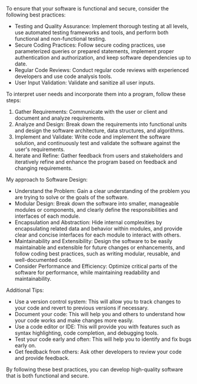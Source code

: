 To ensure that your software is functional and secure, consider the following best practices:
- Testing and Quality Assurance: Implement thorough testing at all levels, use automated testing frameworks and tools, and perform both functional and non-functional testing.
- Secure Coding Practices: Follow secure coding practices, use parameterized queries or prepared statements, implement proper authentication and authorization, and keep software dependencies up to date.
- Regular Code Reviews: Conduct regular code reviews with experienced developers and use code analysis tools.
- User Input Validation: Validate and sanitize all user inputs.

To interpret user needs and incorporate them into a program, follow these steps:
1. Gather Requirements: Communicate with the user or client and document and analyze requirements.
2. Analyze and Design: Break down the requirements into functional units and design the software architecture, data structures, and algorithms.
3. Implement and Validate: Write code and implement the software solution, and continuously test and validate the software against the user's requirements.
4. Iterate and Refine: Gather feedback from users and stakeholders and iteratively refine and enhance the program based on feedback and changing requirements.

My approach to Software Design:
- Understand the Problem: Gain a clear understanding of the problem you are trying to solve or the goals of the software.
- Modular Design: Break down the software into smaller, manageable modules or components, and clearly define the responsibilities and interfaces of each module.
- Encapsulation and Abstraction: Hide internal complexities by encapsulating related data and behavior within modules, and provide clear and concise interfaces for each module to interact with others.
- Maintainability and Extensibility: Design the software to be easily maintainable and extensible for future changes or enhancements, and follow coding best practices, such as writing modular, reusable, and well-documented code.
- Consider Performance and Efficiency: Optimize critical parts of the software for performance, while maintaining readability and maintainability.

Additional Tips:
- Use a version control system: This will allow you to track changes to your code and revert to previous versions if necessary.
- Document your code: This will help you and others to understand how your code works and make changes more easily.
- Use a code editor or IDE: This will provide you with features such as syntax highlighting, code completion, and debugging tools.
- Test your code early and often: This will help you to identify and fix bugs early on.
- Get feedback from others: Ask other developers to review your code and provide feedback.

By following these best practices, you can develop high-quality software that is both functional and secure.
